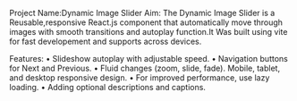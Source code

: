 Project Name:Dynamic Image Slider
Aim:
  The Dynamic Image Slider is a Reusable,responsive React.js component that automatically move through images with smooth transitions and autoplay function.It Was built using vite for fast developement and supports 
across devices.

Features:
  •	Slideshow autoplay with adjustable speed.
  •	Navigation buttons for Next and Previous.
  •	Fluid changes (zoom, slide, fade).
   Mobile, tablet, and desktop responsive design.
  • For improved performance, use lazy loading.
  • Adding optional descriptions and captions.
